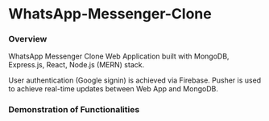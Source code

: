# WhatsApp-Messenger-Clone

### Overview
WhatsApp Messenger Clone Web Application built with MongoDB, Express.js, React, Node.js (MERN) stack. 

User authentication (Google signin) is achieved via Firebase. Pusher is used to achieve real-time updates between Web App and MongoDB.

### Demonstration of Functionalities
